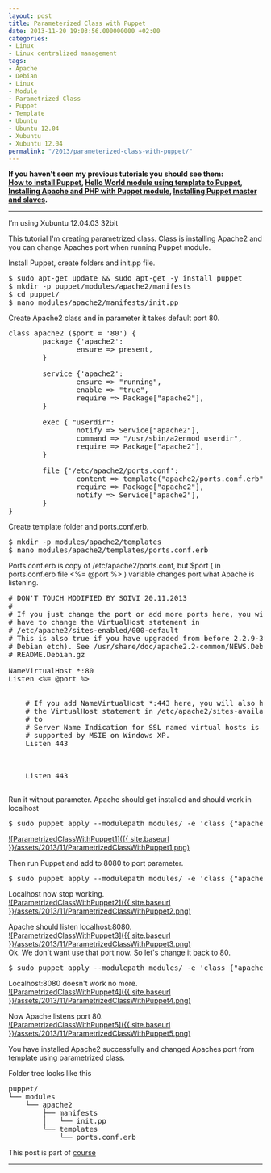 ```yaml
---
layout: post
title: Parameterized Class with Puppet
date: 2013-11-20 19:03:56.000000000 +02:00
categories:
- Linux
- Linux centralized management
tags:
- Apache
- Debian
- Linux
- Module
- Parametrized Class
- Puppet
- Template
- Ubuntu
- Ubuntu 12.04
- Xubuntu
- Xubuntu 12.04
permalink: "/2013/parameterized-class-with-puppet/"
---
```

**If you haven't seen my previous tutorials you should see them:  
[How to install Puppet](http://soivi.net/2013/how-to-install-puppet/), [Hello World module using template to Puppet](http://soivi.net/2013/template-hello-world-module-to-puppet/),  
[Installing Apache and PHP with Puppet module](http://soivi.net/2013/installing-apache-and-php-with-puppet-module/), [Installing Puppet master and slaves](http://soivi.net/2013/installing-puppet-master-and-slaves/).**

****

I’m using Xubuntu 12.04.03 32bit

This tutorial I'm creating parametrized class. Class is installing Apache2 and you can change Apaches port when running Puppet module.

Install Puppet, create folders and init.pp file.

<pre>$ sudo apt-get update && sudo apt-get -y install puppet
$ mkdir -p puppet/modules/apache2/manifests
$ cd puppet/
$ nano modules/apache2/manifests/init.pp
</pre>

Create Apache2 class and in parameter it takes default port 80.

<pre>class apache2 ($port = '80') {
        package {'apache2':
                ensure => present,
        }

        service {'apache2':
                ensure => "running",
                enable => "true",
                require => Package["apache2"],
        }

        exec { "userdir":
                notify => Service["apache2"],
                command => "/usr/sbin/a2enmod userdir",
                require => Package["apache2"],
        }

        file {'/etc/apache2/ports.conf':
                content => template("apache2/ports.conf.erb"),
                require => Package["apache2"],
                notify => Service["apache2"],
        }
}
</pre>

Create template folder and ports.conf.erb.

<pre>$ mkdir -p modules/apache2/templates
$ nano modules/apache2/templates/ports.conf.erb
</pre>

Ports.conf.erb is copy of /etc/apache2/ports.conf, but $port ( in ports.conf.erb file <%= @port %> ) variable changes port what Apache is listening.

<pre># DON'T TOUCH MODIFIED BY SOIVI 20.11.2013
#
# If you just change the port or add more ports here, you will likely also
# have to change the VirtualHost statement in
# /etc/apache2/sites-enabled/000-default
# This is also true if you have upgraded from before 2.2.9-3 (i.e. from
# Debian etch). See /usr/share/doc/apache2.2-common/NEWS.Debian.gz and
# README.Debian.gz

NameVirtualHost *:80
Listen <%= @port %>

<IfModule mod_ssl.c>
    # If you add NameVirtualHost *:443 here, you will also have to change
    # the VirtualHost statement in /etc/apache2/sites-available/default-ssl
    # to <VirtualHost *:443>
    # Server Name Indication for SSL named virtual hosts is currently not
    # supported by MSIE on Windows XP.
    Listen 443
</IfModule>

<IfModule mod_gnutls.c>
    Listen 443
</IfModule>
</pre>

Run it without parameter. Apache should get installed and should work in localhost

<pre>$ sudo puppet apply --modulepath modules/ -e 'class {"apache2":}' </pre>

[![ParametrizedClassWithPuppet1]({{ site.baseurl }}/assets/2013/11/ParametrizedClassWithPuppet1.png)](http://soivi.net/wp-content/uploads/2013/11/ParametrizedClassWithPuppet1.png)

Then run Puppet and add to 8080 to port parameter.

<pre>$ sudo puppet apply --modulepath modules/ -e 'class {"apache2": port => "8080",}'
</pre>

Localhost now stop working.  
[![ParametrizedClassWithPuppet2]({{ site.baseurl }}/assets/2013/11/ParametrizedClassWithPuppet2.png)](http://soivi.net/wp-content/uploads/2013/11/ParametrizedClassWithPuppet2.png)

Apache should listen localhost:8080.  
[![ParametrizedClassWithPuppet3]({{ site.baseurl }}/assets/2013/11/ParametrizedClassWithPuppet3.png)](http://soivi.net/wp-content/uploads/2013/11/ParametrizedClassWithPuppet3.png)  
Ok. We don't want use that port now. So let's change it back to 80.

<pre>$ sudo puppet apply --modulepath modules/ -e 'class {"apache2": port => "80",}'
</pre>

Localhost:8080 doesn't work no more.  
[![ParametrizedClassWithPuppet4]({{ site.baseurl }}/assets/2013/11/ParametrizedClassWithPuppet4.png)](http://soivi.net/wp-content/uploads/2013/11/ParametrizedClassWithPuppet4.png)

Now Apache listens port 80.  
[![ParametrizedClassWithPuppet5]({{ site.baseurl }}/assets/2013/11/ParametrizedClassWithPuppet5.png)](http://soivi.net/wp-content/uploads/2013/11/ParametrizedClassWithPuppet5.png)

You have installed Apache2 successfully and changed Apaches port from template using parametrized class.

Folder tree looks like this

<pre>puppet/
└── modules
    └── apache2
        ├── manifests
        │   └── init.pp
        └── templates
            └── ports.conf.erb
</pre>

This post is part of [course](http://terokarvinen.com/2013/aikataulu-%E2%80%93-linuxin-keskitetty-hallinta-%E2%80%93-ict4tn011-4-syksylla-2013)

****